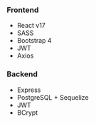 ### Frontend
- React v17
- SASS
- Bootstrap 4
- JWT
- Axios

### Backend
- Express
- PostgreSQL + Sequelize
- JWT
- BCrypt